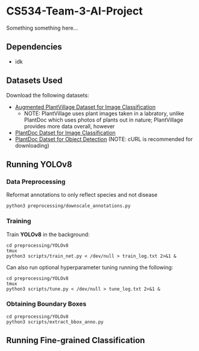 # CS534-Team-3-AI-Project
Something something here...

## Dependencies
- idk

## Datasets Used
Download the following datasets:
- [Augmented PlantVillage Dataset for Image Classification](https://www.kaggle.com/datasets/vipoooool/new-plant-diseases-dataset/)
  - NOTE: PlantVillage uses plant images taken in a labratory, unlike PlantDoc which uses photos of plants out in nature; PlantVillage provides more data overall, however
- [PlantDoc Datset for Image Classification](https://github.com/pratikkayal/PlantDoc-Dataset.git)
- [PlantDoc Datset for Object Detection](https://universe.roboflow.com/joseph-nelson/plantdoc) (NOTE: cURL is recommended for downloading)

## Running YOLOv8
### Data Preprocessing
Reformat annotations to only reflect species and not disease
```
python3 preprocessing/downscale_annotations.py
```

### Training
Train **YOLOv8** in the background: 
```
cd preprocessing/YOLOv8
tmux
python3 scripts/train_net.py < /dev/null > train_log.txt 2>&1 &
```
Can also run optional hyperparameter tuning running the following:
```
cd preprocessing/YOLOv8
tmux
python3 scripts/tune.py < /dev/null > tune_log.txt 2>&1 &
```

### Obtaining Boundary Boxes
```
cd preprocessing/YOLOv8
python3 scripts/extract_bbox_anno.py 
```


## Running Fine-grained Classification

